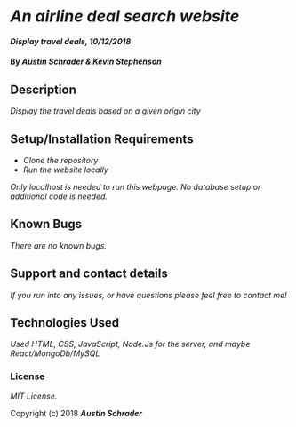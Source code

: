 # _An airline deal search website_

#### _Display travel deals, 10/12/2018_

#### By _**Austin Schrader & Kevin Stephenson**_

## Description

_Display the travel deals based on a given origin city_

## Setup/Installation Requirements

* _Clone the repository_
* _Run the website locally_

_Only localhost is needed to run this webpage. No database setup or additional code is needed._

## Known Bugs

_There are no known bugs._

## Support and contact details

_If you run into any issues, or have questions please feel free to contact me!_

## Technologies Used

_Used HTML, CSS, JavaScript, Node.Js for the server, and maybe React/MongoDb/MySQL_

### License

*MIT License.*

Copyright (c) 2018 **_Austin Schrader_**
